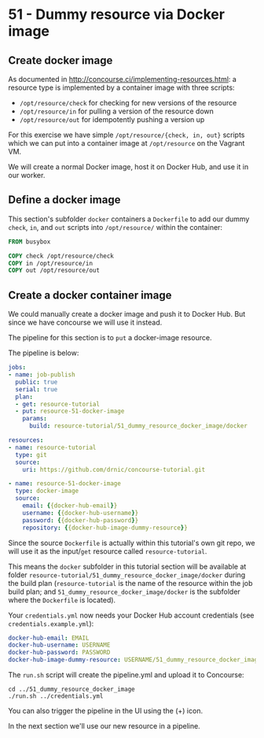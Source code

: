 51 - Dummy resource via Docker image
====================================

Create docker image
-------------------

As documented in http://concourse.ci/implementing-resources.html: a resource type is implemented by a container image with three scripts:

-	`/opt/resource/check` for checking for new versions of the resource
-	`/opt/resource/in` for pulling a version of the resource down
-	`/opt/resource/out` for idempotently pushing a version up

For this exercise we have simple `/opt/resource/{check, in, out}` scripts which we can put into a container image at `/opt/resource` on the Vagrant VM.

We will create a normal Docker image, host it on Docker Hub, and use it in our worker.

Define a docker image
---------------------

This section's subfolder `docker` containers a `Dockerfile` to add our dummy `check`, `in`, and `out` scripts into `/opt/resource/` within the container:

```dockerfile
FROM busybox

COPY check /opt/resource/check
COPY in /opt/resource/in
COPY out /opt/resource/out
```

Create a docker container image
-------------------------------

We could manually create a docker image and push it to Docker Hub. But since we have concourse we will use it instead.

The pipeline for this section is to `put` a docker-image resource.

The pipeline is below:

```yaml
jobs:
- name: job-publish
  public: true
  serial: true
  plan:
  - get: resource-tutorial
  - put: resource-51-docker-image
    params:
      build: resource-tutorial/51_dummy_resource_docker_image/docker

resources:
- name: resource-tutorial
  type: git
  source:
    uri: https://github.com/drnic/concourse-tutorial.git

- name: resource-51-docker-image
  type: docker-image
  source:
    email: {{docker-hub-email}}
    username: {{docker-hub-username}}
    password: {{docker-hub-password}}
    repository: {{docker-hub-image-dummy-resource}}
```

Since the source `Dockerfile` is actually within this tutorial's own git repo, we will use it as the input/`get` resource called `resource-tutorial`.

This means the `docker` subfolder in this tutorial section will be available at folder `resource-tutorial/51_dummy_resource_docker_image/docker` during the build plan (`resource-tutorial` is the name of the resource within the job build plan; and `51_dummy_resource_docker_image/docker` is the subfolder where the `Dockerfile` is located).

Your `credentials.yml` now needs your Docker Hub account credentials (see `credentials.example.yml`):

```yaml
docker-hub-email: EMAIL
docker-hub-username: USERNAME
docker-hub-password: PASSWORD
docker-hub-image-dummy-resource: USERNAME/51_dummy_resource_docker_image
```

The `run.sh` script will create the pipeline.yml and upload it to Concourse:

```
cd ../51_dummy_resource_docker_image
./run.sh ../credentials.yml
```

You can also trigger the pipeline in the UI using the (+) icon.

In the next section we'll use our new resource in a pipeline.
